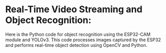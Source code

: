 # Real-Time Video Streaming and Object Recognition:
Here is the Python code for object recognition using the ESP32-CAM module and YOLOv3. This code processes images captured by the ESP32 and performs real-time object detection using OpenCV and Python.
